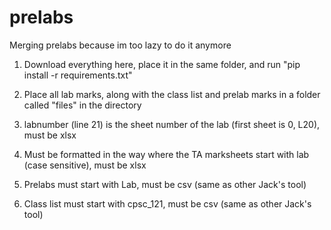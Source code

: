 # prelabs
Merging prelabs because im too lazy to do it anymore

1. Download everything here, place it in the same folder, and run "pip install -r requirements.txt" 

2. Place all lab marks, along with the class list and prelab marks in a folder called "files" in the directory

3. labnumber (line 21) is the sheet number of the lab (first sheet is 0, L20), must be xlsx

4. Must be formatted in the way where the TA marksheets start with lab (case sensitive), must be xlsx

5. Prelabs must start with Lab, must be csv (same as other Jack's tool)

6. Class list must start with cpsc_121, must be csv (same as other Jack's tool)
